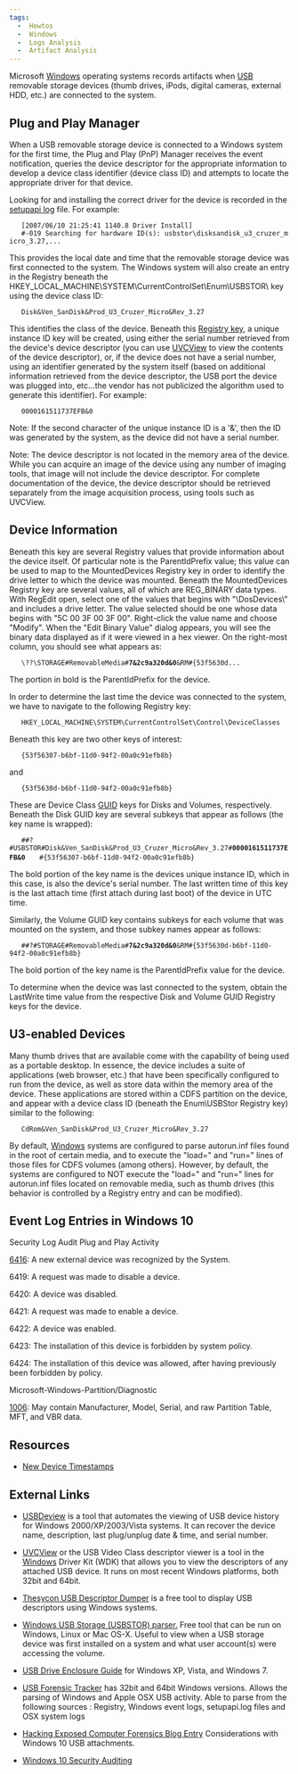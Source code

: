 ```yaml
---
tags:
  -  Howtos
  -  Windows
  -  Logs Analysis
  -  Artifact Analysis
---
```

Microsoft [Windows](windows.md) operating systems records
artifacts when [USB](usb.md) removable storage devices (thumb
drives, iPods, digital cameras, external HDD, etc.) are connected to the
system.

## Plug and Play Manager

When a USB removable storage device is connected to a Windows system for
the first time, the Plug and Play (PnP) Manager receives the event
notification, queries the device descriptor for the appropriate
information to develop a device class identifier (device class ID) and
attempts to locate the appropriate driver for that device.

Looking for and installing the correct driver for the device is recorded
in the [setupapi log](setup_api_logs.md) file. For example:

`   [2007/06/10 21:25:41 1140.8 Driver Install]`
`   #-019 Searching for hardware ID(s): usbstor\disksandisk_u3_cruzer_micro_3.27,...`

This provides the local date and time that the removable storage device
was first connected to the system. The Windows system will also create
an entry in the Registry beneath the
HKEY_LOCAL_MACHINE\SYSTEM\CurrentControlSet\Enum\USBSTOR\\ key using the
device class ID:

`   Disk&Ven_SanDisk&Prod_U3_Cruzer_Micro&Rev_3.27`

This identifies the class of the device. Beneath this [Registry
key](windows_registry.md), a unique instance ID key will be
created, using either the serial number retrieved from the device's
device descriptor (you can use
[UVCView](http://www.microsoft.com/whdc/device/stream/vidcap/UVCView.mspx)
to view the contents of the device descriptor), or, if the device does
not have a serial number, using an identifier generated by the system
itself (based on additional information retrieved from the device
descriptor, the USB port the device was plugged into, etc...the vendor
has not publicized the algorithm used to generate this identifier). For
example:

`   0000161511737EFB&0`

Note: If the second character of the unique instance ID is a '&', then
the ID was generated by the system, as the device did not have a serial
number.

Note: The device descriptor is not located in the memory area of the
device. While you can acquire an image of the device using any number of
imaging tools, that image will not include the device descriptor. For
complete documentation of the device, the device descriptor should be
retrieved separately from the image acquisition process, using tools
such as UVCView.

## Device Information

Beneath this key are several Registry values that provide information
about the device itself. Of particular note is the ParentIdPrefix value;
this value can be used to map to the MountedDevices Registry key in
order to identify the drive letter to which the device was mounted.
Beneath the MountedDevices Registry key are several values, all of which
are REG_BINARY data types. With RegEdit open, select one of the values
that begins with "\DosDevices\\" and includes a drive letter. The value
selected should be one whose data begins with "5C 00 3F 00 3F 00".
Right-click the value name and choose "Modify". When the "Edit Binary
Value" dialog appears, you will see the binary data displayed as if it
were viewed in a hex viewer. On the right-most column, you should see
what appears as:

`   \??\STORAGE#RemovableMedia#`**`7&2c9a320d&0`**`&RM#{53f5630d...`

The portion in bold is the ParentIdPrefix for the device.

In order to determine the last time the device was connected to the
system, we have to navigate to the following Registry key:

`   HKEY_LOCAL_MACHINE\SYSTEM\CurrentControlSet\Control\DeviceClasses`

Beneath this key are two other keys of interest:

`   {53f56307-b6bf-11d0-94f2-00a0c91efb8b}`

and

`   {53f5630d-b6bf-11d0-94f2-00a0c91efb8b}`

These are Device Class [GUID](universally_unique_identifier.md)
keys for Disks and Volumes, respectively. Beneath the Disk GUID key are
several subkeys that appear as follows (the key name is wrapped):

`   ##?#USBSTOR#Disk&Ven_SanDisk&Prod_U3_Cruzer_Micro&Rev_3.27#`**`0000161511737EFB&0`**
`   #{53f56307-b6bf-11d0-94f2-00a0c91efb8b}`

The bold portion of the key name is the devices unique instance ID,
which in this case, is also the device's serial number. The last written
time of this key is the last attach time (first attach during last boot)
of the device in UTC time.

Similarly, the Volume GUID key contains subkeys for each volume that was
mounted on the system, and those subkey names appear as follows:

`   ##?#STORAGE#RemovableMedia#`**`7&2c9a320d&0`**`&RM#{53f5630d-b6bf-11d0-94f2-00a0c91efb8b}`

The bold portion of the key name is the ParentIdPrefix value for the
device.

To determine when the device was last connected to the system, obtain
the LastWrite time value from the respective Disk and Volume GUID
Registry keys for the device.

## U3-enabled Devices

Many thumb drives that are available come with the capability of being
used as a portable desktop. In essence, the device includes a suite of
applications (web browser, etc.) that have been specifically configured
to run from the device, as well as store data within the memory area of
the device. These applications are stored within a CDFS partition on the
device, and appear with a device class ID (beneath the Enum\USBStor
Registry key) similar to the following:

`   CdRom&Ven_SanDisk&Prod_U3_Cruzer_Micro&Rev_3.27`

By default, [Windows](windows.md) systems are configured to
parse autorun.inf files found in the root of certain media, and to
execute the "load=" and "run=" lines of those files for CDFS volumes
(among others). However, by default, the systems are configured to NOT
execute the "load=" and "run=" lines for autorun.inf files located on
removable media, such as thumb drives (this behavior is controlled by a
Registry entry and can be modified).

## Event Log Entries in Windows 10

Security Log Audit Plug and Play Activity

[6416](https://docs.microsoft.com/en-us/windows/device-security/auditing/event-6416):
A new external device was recognized by the System.

6419: A request was made to disable a device.

6420: A device was disabled.

6421: A request was made to enable a device.

6422: A device was enabled.

6423: The installation of this device is forbidden by system policy.

6424: The installation of this device was allowed, after having
previously been forbidden by policy.

Microsoft-Windows-Partition/Diagnostic

[1006](https://twitter.com/mattifestation/status/916338889840721920?s=03):
May contain Manufacturer, Model, Serial, and raw Partition Table, MFT,
and VBR data.

## Resources

- [New Device
  Timestamps](http://www.swiftforensics.com/2013/11/windows-8-new-registry-artifacts-part-1.html)

## External Links

- [USBDeview](http://www.nirsoft.net/utils/usb_devices_view.html) is a
  tool that automates the viewing of USB device history for Windows
  2000/XP/2003/Vista systems. It can recover the device name,
  description, last plug/unplug date & time, and serial number.

<!-- -->

- [UVCView](https://docs.microsoft.com/en-us/windows-hardware/drivers/stream/avstream-testing-and-debugging)
  or the USB Video Class descriptor viewer is a tool in the
  [Windows](windows.md) Driver Kit (WDK) that allows you to view
  the descriptors of any attached USB device. It runs on most recent
  Windows platforms, both 32bit and 64bit.

<!-- -->

- [Thesycon USB Descriptor
  Dumper](http://www.thesycon.de/eng/usb_descriptordumper.shtml) is a
  free tool to display USB descriptors using Windows systems.

<!-- -->

- [Windows USB Storage (USBSTOR)
  parser.](http://www.tzworks.net/prototype_page.php?proto_id=13) Free
  tool that can be run on Windows, Linux or Mac OS-X. Useful to view
  when a USB storage device was first installed on a system and what
  user account(s) were accessing the volume.

<!-- -->

- [USB Drive Enclosure
  Guide](http://blogs.sans.org/computer-forensics/files/2009/09/USB_Drive_Enclosure-Guide.pdf)
  for Windows XP, Vista, and Windows 7.

<!-- -->

- [USB Forensic
  Tracker](http://orionforensics.com/w_en_page/USB_forensic_tracker.php)
  has 32bit and 64bit Windows versions. Allows the parsing of Windows
  and Apple OSX USB activity. Able to parse from the following sources :
  Registry, Windows event logs, setupapi.log files and OSX system logs

<!-- -->

- [Hacking Exposed Computer Forensics Blog
  Entry](http://www.hecfblog.com/2017/04/windows-now-built-in-anti-forensics.html)
  Considerations with Windows 10 USB attachments.

<!-- -->

- [Windows 10 Security
  Auditing](https://www.microsoft.com/en-us/download/details.aspx?id=52630)

